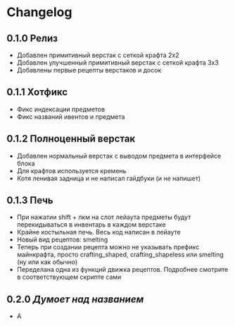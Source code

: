 # Changelog

## 0.1.0 Релиз

- Добавлен примитивный верстак с сеткой крафта 2x2
- Добавлен улучшенный примитивный верстак с сеткой крафта 3x3
- Добавлены первые рецепты верстаков и досок

## 0.1.1 Хотфикс

- Фикс индексации предметов
- Фикс названий ивентов и предмета

## 0.1.2 Полноценный верстак

- Добавлен нормальный верстак с выводом предмета в интерфейсе блока
- Для крафтов используется кремень
- Котя ленивая задница и не написал гайдбуки (и не напишет)

## 0.1.3 Печь

- При нажатии shift + лкм на слот лейаута предметы будут перекидываться в инвентарь в каждом верстаке
- Крайне костыльная печь. Весь код написан в лейауте
- Новый вид рецептов: smelting
- Теперь при создании рецепта можно не указывать префикс майнкрафта, просто crafting_shaped, crafting_shapeless или smelting (ну или как обычно)
- Переделана одна из функций движка рецептов. Подробнее смотрите в соответствующем скрипте сами

## 0.2.0 *Думоет над названием*

- А
